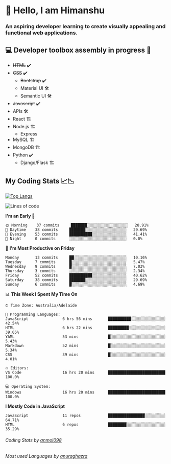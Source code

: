 # 👋 Hello, I am Himanshu

### An aspiring developer learning to create visually appealing and functional web applications.

## 💻 Developer toolbox assembly in progress 🧰

- <s>HTML</s> ✔️ 
- <s>CSS</s> ✔️
  - <s>Bootstrap</s> ✔️
  - Material UI 🛠️
  - Semantic UI 🛠️
 - <s>Javascript</s> ✔️
 - APIs 🛠️
 - React 🏗️
 - Node.js 🏗️
    - Express 
 - MySQL 🏗️
 - MongoDB 🏗️
 - Python ✔️
    - Django/Flask 🏗️
 
 
 ## My Coding Stats 📈📉
 
 [![Top Langs](https://github-readme-stats.vercel.app/api/top-langs/?username=himanshu-sxna&layout=compact)](https://github.com/anuraghazra/github-readme-stats)

<!--START_SECTION:waka-->
![Lines of code](https://img.shields.io/badge/From%20Hello%20World%20I%27ve%20Written-23033%20lines%20of%20code-blue)

**I'm an Early 🐤** 

```text
🌞 Morning    37 commits     ███████░░░░░░░░░░░░░░░░░░   28.91% 
🌆 Daytime    38 commits     ███████░░░░░░░░░░░░░░░░░░   29.69% 
🌃 Evening    53 commits     ██████████░░░░░░░░░░░░░░░   41.41% 
🌙 Night      0 commits      ░░░░░░░░░░░░░░░░░░░░░░░░░   0.0%

```
📅 **I'm Most Productive on Friday** 

```text
Monday       13 commits     ██░░░░░░░░░░░░░░░░░░░░░░░   10.16% 
Tuesday      7 commits      █░░░░░░░░░░░░░░░░░░░░░░░░   5.47% 
Wednesday    9 commits      █░░░░░░░░░░░░░░░░░░░░░░░░   7.03% 
Thursday     3 commits      ░░░░░░░░░░░░░░░░░░░░░░░░░   2.34% 
Friday       52 commits     ██████████░░░░░░░░░░░░░░░   40.62% 
Saturday     38 commits     ███████░░░░░░░░░░░░░░░░░░   29.69% 
Sunday       6 commits      █░░░░░░░░░░░░░░░░░░░░░░░░   4.69%

```


📊 **This Week I Spent My Time On** 

```text
⌚︎ Time Zone: Australia/Adelaide

💬 Programming Languages: 
JavaScript               6 hrs 56 mins       ██████████░░░░░░░░░░░░░░░   42.54% 
HTML                     6 hrs 22 mins       █████████░░░░░░░░░░░░░░░░   39.05% 
YAML                     53 mins             █░░░░░░░░░░░░░░░░░░░░░░░░   5.43% 
Markdown                 52 mins             █░░░░░░░░░░░░░░░░░░░░░░░░   5.34% 
CSS                      39 mins             █░░░░░░░░░░░░░░░░░░░░░░░░   4.01%

🔥 Editors: 
VS Code                  16 hrs 20 mins      █████████████████████████   100.0%

💻 Operating System: 
Windows                  16 hrs 20 mins      █████████████████████████   100.0%

```

**I Mostly Code in JavaScript** 

```text
JavaScript               11 repos            ████████████████░░░░░░░░░   64.71% 
HTML                     6 repos             ████████░░░░░░░░░░░░░░░░░   35.29%

```



<!--END_SECTION:waka-->

###### Coding Stats by [anmol098](https://github.com/anmol098/waka-readme-stats)  
###### Most used Languages by [anuraghazra](https://github.com/anuraghazra/github-readme-stats)


